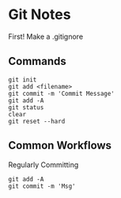 # Git Notes 

First! Make a .gitignore

## Commands

```
git init
git add <filename>
git commit -m 'Commit Message'
git add -A 
git status
clear
git reset --hard
```

## Common Workflows 

Regularly Committing 

```
git add -A
git commit -m 'Msg'
```